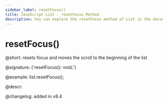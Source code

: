 ```yaml
---
sidebar_label: resetFocus()
title: JavaScript List - resetFocus Method 
description: You can explore the resetFocus method of List in the documentation of the DHTMLX JavaScript UI library. Browse developer guides and API reference, try out code examples and live demos, and download a free 30-day evaluation version of DHTMLX Suite.
---
```


# resetFocus()

@short: resets focus and moves the scroll to the beginning of the list

@signature: {'resetFocus(): void;'}

@example:
list.resetFocus();

@descr:


@changelog:
added in v8.4